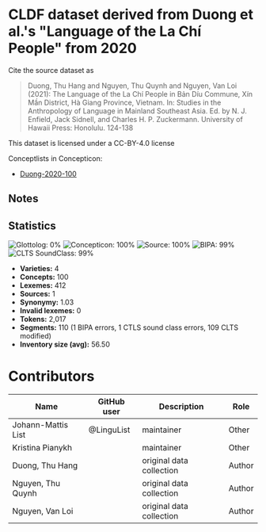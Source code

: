 # CLDF dataset derived from Duong et al.'s "Language of the La Chí People" from 2020

Cite the source dataset as

> Duong, Thu Hang and Nguyen, Thu Quynh and Nguyen, Van Loi (2021): The Language of the La Chí People in Bản Díu Commune, Xín Mần District, Hà Giang Province, Vietnam. In: Studies in the Anthropology of Language in Mainland Southeast Asia. Ed. by N. J. Enfield, Jack Sidnell, and Charles H. P. Zuckermann. University of Hawaii Press: Honolulu. 124-138

This dataset is licensed under a CC-BY-4.0 license


Conceptlists in Concepticon:
- [Duong-2020-100](https://concepticon.clld.org/contributions/Duong-2020-100)
## Notes





## Statistics


![Glottolog: 0%](https://img.shields.io/badge/Glottolog-0%25-red.svg "Glottolog: 0%")
![Concepticon: 100%](https://img.shields.io/badge/Concepticon-100%25-brightgreen.svg "Concepticon: 100%")
![Source: 100%](https://img.shields.io/badge/Source-100%25-brightgreen.svg "Source: 100%")
![BIPA: 99%](https://img.shields.io/badge/BIPA-99%25-brightgreen.svg "BIPA: 99%")
![CLTS SoundClass: 99%](https://img.shields.io/badge/CLTS%20SoundClass-99%25-brightgreen.svg "CLTS SoundClass: 99%")

- **Varieties:** 4
- **Concepts:** 100
- **Lexemes:** 412
- **Sources:** 1
- **Synonymy:** 1.03
- **Invalid lexemes:** 0
- **Tokens:** 2,017
- **Segments:** 110 (1 BIPA errors, 1 CTLS sound class errors, 109 CLTS modified)
- **Inventory size (avg):** 56.50

# Contributors

Name               | GitHub user | Description               | Role
---                | ---         | ---                       | ---
Johann-Mattis List | @LinguList  | maintainer                | Other
Kristina Pianykh | | maintainer | Other
Duong, Thu Hang  | | original data collection | Author
Nguyen, Thu Quynh | | original data collection | Author
Nguyen, Van Loi | | original data collection | Author


